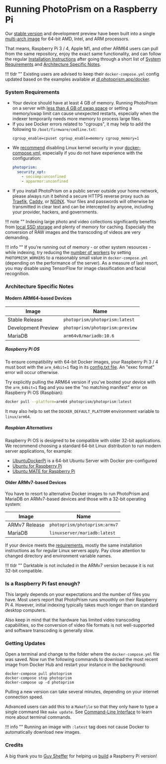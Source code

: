 # Running PhotoPrism on a Raspberry Pi

Our [stable version](../release-notes.md) and development preview have been built into a single
[multi-arch image](https://hub.docker.com/r/photoprism/photoprism) for 64-bit AMD, Intel, and ARM processors.

That means, Raspberry Pi 3 / 4, Apple M1, and other ARM64 users can pull from the same repository, 
enjoy the exact same functionality, and can follow the regular [Installation Instructions](docker-compose.md) 
after going through a short list of [System Requirements](#system-requirements) and 
[Architecture Specific Notes](#architecture-specific-notes).

!!! tldr ""
    Existing users are advised to keep their `docker-compose.yml` config updated based on the examples
    available at [dl.photoprism.app/docker](https://dl.photoprism.app/docker/).

### System Requirements ###

- Your device should have at least 4 GB of memory. Running PhotoPrism on a server with [less than 4 GB of swap space](troubleshooting.md#adding-swap)
  or setting a memory/swap limit can cause unexpected restarts, especially when the indexer temporarily needs more
  memory to process large files.
- If you see Docker errors related to "cgroups", it may help to add the following to `/boot/firmware/cmdline.txt`:
  ```
  cgroup_enable=cpuset cgroup_enable=memory cgroup_memory=1
  ```
- We [recommend](troubleshooting.md#linux-kernel-security) disabling Linux kernel security in your 
  [docker-compose.yml](https://dl.photoprism.app/docker/arm64/docker-compose.yml), especially if you do 
  not have experience with the configuration:
  ```yaml
  photoprism:
    security_opt:
      - seccomp:unconfined
      - apparmor:unconfined
  ```
- If you install PhotoPrism on a public server outside your home network, please always run it behind a secure
  HTTPS reverse proxy such as [Traefik](proxies/traefik.md), [Caddy](proxies/caddy-2.md), or [NGINX](proxies/nginx.md).
  Your files and passwords will otherwise be transmitted in clear text and can be intercepted by anyone, 
  including your provider, hackers, and governments.

!!! note ""
    Indexing large photo and video collections significantly benefits from [local SSD storage](performance.md#storage)
    and plenty of memory for caching. Especially the conversion of RAW images and the transcoding of
    videos are very demanding.

!!! info ""
    If you're running out of memory - or other system resources - while indexing, try reducing the
    [number of workers](https://docs.photoprism.app/getting-started/config-options/) by setting
    `PHOTOPRISM_WORKERS` to a reasonably small value in `docker-compose.yml` (depending on the performance of the server).
    As a measure of last resort, you may disable using TensorFlow for image classification and facial recognition.

### Architecture Specific Notes ###

#### Modern ARM64-based Devices ####

| Image               | Name                               |
|---------------------|------------------------------------|
| Stable Release      | `photoprism/photoprism:latest`     | 
| Development Preview | `photoprism/photoprism:preview`    | 
| MariaDB             | `arm64v8/mariadb:10.6`             | 

##### Raspberry Pi OS #####

To ensure compatibility with 64-bit Docker images, your Raspberry Pi 3 / 4 must boot with
the `arm_64bit=1` flag in its [config.txt file](https://www.raspberrypi.org/documentation/installation/installing-images/README.md).
An "exec format" error will occur otherwise.

Try explicitly pulling the ARM64 version if you've booted your device with the `arm_64bit=1` flag 
and you see the "no matching manifest" error on Raspberry Pi OS (Raspbian):

```bash
docker pull --platform=arm64 photoprism/photoprism:latest
```

It may also help to set the `DOCKER_DEFAULT_PLATFORM` environment variable to `linux/arm64`.

##### Raspbian Alternatives #####

Raspberry Pi OS is designed to be compatible with older 32-bit applications. We recommend choosing 
a standard 64-bit Linux distribution to run modern server applications, for example:

- [UbuntuDockerPi](https://github.com/guysoft/UbuntuDockerPi) is a 64-bit Ubuntu Server with Docker pre-configured
- [Ubuntu for Raspberry Pi](https://ubuntu.com/raspberry-pi)
- [Ubuntu MATE for Raspberry Pi](https://ubuntu-mate.org/raspberry-pi/)

#### Older ARMv7-based Devices ####

You have to resort to alternative Docker images to run PhotoPrism and MariaDB on ARMv7-based devices
and those with a 32-bit operating system:

| Image             | Name                                |
|-------------------|-------------------------------------|
| ARMv7 Release     | `photoprism/photoprism:armv7`       | 
| MariaDB           | `linuxserver/mariadb:latest`        | 

If your device meets the [requirements](#system-requirements), mostly the same installation instructions as 
for regular Linux servers apply. Pay close attention to changed directory and environment variable names.

!!! tldr ""
    Darktable is not included in the ARMv7 version because it is not 32-bit compatible.

### Is a Raspberry Pi fast enough? ###

This largely depends on your expectations and the number of files you have. Most users report that
PhotoPrism runs smoothly on their Raspberry Pi 4. However, initial indexing typically takes much longer
than on standard desktop computers.

Also keep in mind that the hardware has limited video transcoding capabilities, so the conversion of video
file formats is not well-supported and software transcoding is generally slow.

### Getting Updates ###

Open a terminal and change to the folder where the `docker-compose.yml` file was saved.
Now run the following commands to download the most recent image from Docker Hub and
restart your instance in the background:

```
docker-compose pull photoprism
docker-compose stop photoprism
docker-compose up -d photoprism
```

Pulling a new version can take several minutes, depending on your internet connection speed.

Advanced users can add this to a `Makefile` so that they only have to type a single
command like `make update`. See [Command-Line Interface](docker-compose.md#command-line-interface) 
to learn more about terminal commands.

!!! info ""
    Running an image with `:latest` tag does not cause Docker to automatically download new images.

### Credits ###

A big thank you to [Guy Sheffer](https://github.com/guysoft) for helping us [build](https://github.com/photoprism/photoprism/issues/109)
a Raspberry Pi version!
